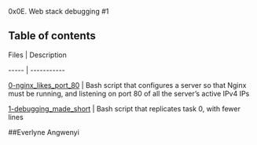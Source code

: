 0x0E. Web stack debugging #1



## Table of contents

Files | Description

----- | -----------

[0-nginx_likes_port_80](./0-nginx_likes_port_80) | Bash script that configures a server so that Nginx must be running, and listening on port 80 of all the server’s active IPv4 IPs

[1-debugging_made_short](./1-debugging_made_short) | Bash script that replicates task 0, with fewer lines



##Everlyne Angwenyi
